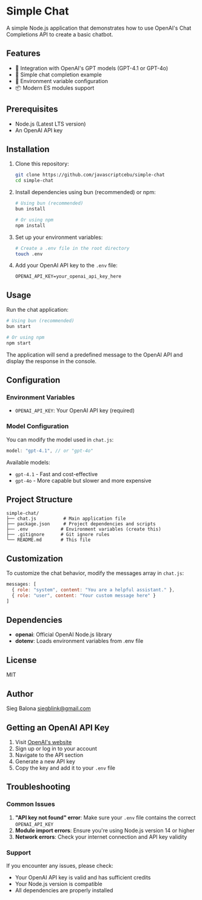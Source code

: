# Simple Chat

A simple Node.js application that demonstrates how to use OpenAI's Chat Completions API to create a basic chatbot.

## Features

- 🤖 Integration with OpenAI's GPT models (GPT-4.1 or GPT-4o)
- 💬 Simple chat completion example
- 🔧 Environment variable configuration
- 📦 Modern ES modules support

## Prerequisites

- Node.js (Latest LTS version)
- An OpenAI API key

## Installation

1. Clone this repository:
   ```bash
   git clone https://github.com/javascriptcebu/simple-chat
   cd simple-chat
   ```

2. Install dependencies using bun (recommended) or npm:
   ```bash
   # Using bun (recommended)
   bun install

   # Or using npm
   npm install
   ```

3. Set up your environment variables:
   ```bash
   # Create a .env file in the root directory
   touch .env
   ```

4. Add your OpenAI API key to the `.env` file:
   ```env
   OPENAI_API_KEY=your_openai_api_key_here
   ```

## Usage

Run the chat application:

```bash
# Using bun (recommended)
bun start

# Or using npm
npm start
```

The application will send a predefined message to the OpenAI API and display the response in the console.

## Configuration

### Environment Variables

- `OPENAI_API_KEY`: Your OpenAI API key (required)

### Model Configuration

You can modify the model used in `chat.js`:

```javascript
model: "gpt-4.1", // or "gpt-4o"
```

Available models:
- `gpt-4.1` - Fast and cost-effective
- `gpt-4o` - More capable but slower and more expensive

## Project Structure

```
simple-chat/
├── chat.js          # Main application file
├── package.json     # Project dependencies and scripts
├── .env            # Environment variables (create this)
├── .gitignore      # Git ignore rules
└── README.md       # This file
```

## Customization

To customize the chat behavior, modify the messages array in `chat.js`:

```javascript
messages: [
  { role: "system", content: "You are a helpful assistant." },
  { role: "user", content: "Your custom message here" }
]
```

## Dependencies

- **openai**: Official OpenAI Node.js library
- **dotenv**: Loads environment variables from .env file

## License

MIT

## Author

Sieg Balona <siegblink@gmail.com>

## Getting an OpenAI API Key

1. Visit [OpenAI's website](https://platform.openai.com/)
2. Sign up or log in to your account
3. Navigate to the API section
4. Generate a new API key
5. Copy the key and add it to your `.env` file

## Troubleshooting

### Common Issues

1. **"API key not found" error**: Make sure your `.env` file contains the correct `OPENAI_API_KEY`
2. **Module import errors**: Ensure you're using Node.js version 14 or higher
3. **Network errors**: Check your internet connection and API key validity

### Support

If you encounter any issues, please check:
- Your OpenAI API key is valid and has sufficient credits
- Your Node.js version is compatible
- All dependencies are properly installed 